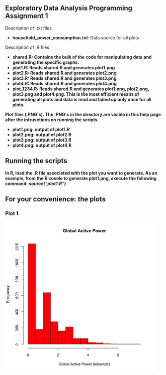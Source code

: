 ## Exploratory Data Analysis Programming Assignment 1

Description of .txt files
* <b>household_power_consumption.txt</b>: Data source for all plots

Description of .R files
* <b>shared.R<b>: Contains the bulk of the code for manipulating data and generating the specific graphs.
* <b>plot1.R</b>: Reads shared.R and generates plot1.png
* <b>plot2.R</b>: Reads shared.R and generates plot2.png
* <b>plot3.R</b>: Reads shared.R and generates plot3.png
* <b>plot4.R</b>: Reads shared.R and generates plot4.png
* <b>plot_1234.R</b>: Reads shared.R and generates plot1.png, plot2.png, plot3.png and plot4.png.  This is the most efficient means of generating all plots and data is read and tidied up only once for  all plots.

Plot files (.PNG's).  The .PNG's in the directory are visible in this help page after the intrusctions on running the scripts.
* <b>plot1.png</b>: output of plot1.R
* <b>plot2.png</b>: output of plot2.R
* <b>plot3.png</b>: output of plot3.R
* <b>plot4.png</b>: output of plot4.R

## Running the scripts
In R, load the .R file associated with the plot you want to generate.  As an example, from the R cosole to generate plot1.png, execute the following command: <i>source("plot1.R")</i>

## For your convenience: the plots

### Plot 1

![plot 1](plot1.png) 